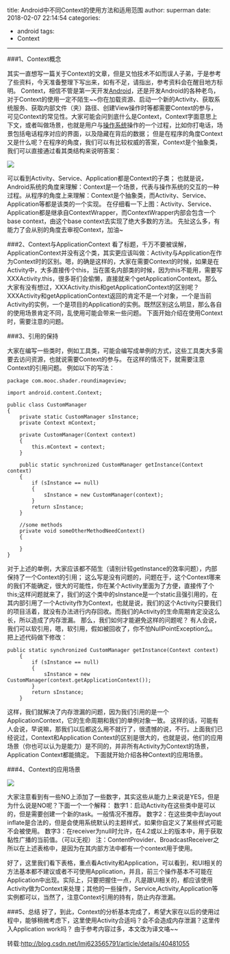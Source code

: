 title: Android中不同Context的使用方法和适用范围
author: superman
date: 2018-02-07 22:14:54
categories:
- android
tags:
- Context
---

###1、Context概念
<!--more-->
其实一直想写一篇关于Context的文章，但是又怕技术不如而误人子弟，于是参考了些资料，今天准备整理下写出来，如有不足，请指出，参考资料会在醒目地方标明。
Context，相信不管是第一天开发[Android](http://lib.csdn.net/base/android)，还是开发Android的各种老鸟，对于Context的使用一定不陌生~~你在加载资源、启动一个新的Activity、获取系统服务、获取内部文件（夹）路径、创建View操作时等都需要Context的参与，可见Context的常见性。大家可能会问到底什么是Context，Context字面意思上下文，或者叫做场景，也就是用户与[操作系统](http://lib.csdn.net/base/operatingsystem)操作的一个过程，比如你打电话，场景包括电话程序对应的界面，以及隐藏在背后的数据；
 但是在程序的角度Context又是什么呢？在程序的角度，我们可以有比较权威的答案，Context是个抽象类，我们可以直接通过看其类结构来说明答案：

![](http://upload-images.jianshu.io/upload_images/545982-6001ade83c752537.png?imageMogr2/auto-orient/strip%7CimageView2/2/w/1240)

可以看到Activity、Service、Application都是Context的子类；
也就是说，Android系统的角度来理解：Context是一个场景，代表与操作系统的交互的一种过程。从程序的角度上来理解：Context是个抽象类，而Activity、Service、Application等都是该类的一个实现。
在仔细看一下上图：Activity、Service、Application都是继承自ContextWrapper，而ContextWrapper内部会包含一个base context，由这个base context去实现了绝大多数的方法。
先扯这么多，有能力了会从别的角度去审视Context，加油~

###2、Context与ApplicationContext
看了标题，千万不要被误解，ApplicationContext并没有这个类，其实更应该叫做：Activity与Application在作为Context时的区别。嗯，的确是这样的，大家在需要Context的时候，如果是在Activity中，大多直接传个this，当在匿名内部类的时候，因为this不能用，需要写XXXActivity.this，很多哥们会偷懒，直接就来个getApplicationContext。那么大家有没有想过，XXXActivity.this和getApplicationContext的区别呢？
XXXActivity和getApplicationContext返回的肯定不是一个对象，一个是当前Activity的实例，一个是项目的Application的实例。既然区别这么明显，那么各自的使用场景肯定不同，乱使用可能会带来一些问题。
下面开始介绍在使用Context时，需要注意的问题。

###3、引用的保持

大家在编写一些类时，例如工具类，可能会编写成单例的方式，这些工具类大多需要去访问资源，也就说需要Context的参与。
在这样的情况下，就需要注意Context的引用问题。
例如以下的写法：
```
package com.mooc.shader.roundimageview;  
  
import android.content.Context;  
  
public class CustomManager  
{  
    private static CustomManager sInstance;  
    private Context mContext;  
  
    private CustomManager(Context context)  
    {  
        this.mContext = context;  
    }  
  
    public static synchronized CustomManager getInstance(Context context)  
    {  
        if (sInstance == null)  
        {  
            sInstance = new CustomManager(context);  
        }  
        return sInstance;  
    }  
      
    //some methods   
    private void someOtherMethodNeedContext()  
    {  
          
    }  
}  
```
对于上述的单例，大家应该都不陌生（请别计较getInstance的效率问题），内部保持了一个Context的引用；
这么写是没有问题的，问题在于，这个Context哪来的我们不能确定，很大的可能性，你在某个Activity里面为了方便，直接传了个this;这样问题就来了，我们的这个类中的sInstance是一个static且强引用的，在其内部引用了一个Activity作为Context，也就是说，我们的这个Activity只要我们的项目活着，就没有办法进行内存回收。而我们的Activity的生命周期肯定没这么长，所以造成了内存泄漏。
那么，我们如何才能避免这样的问题呢？
有人会说，我们可以软引用，嗯，软引用，假如被回收了，你不怕NullPointException么。
把上述代码做下修改：
```
public static synchronized CustomManager getInstance(Context context)  
    {  
        if (sInstance == null)  
        {  
            sInstance = new CustomManager(context.getApplicationContext());  
        }  
        return sInstance;  
    } 
```
这样，我们就解决了内存泄漏的问题，因为我们引用的是一个ApplicationContext，它的生命周期和我们的单例对象一致。
这样的话，可能有人会说，早说嘛，那我们以后都这么用不就行了，很遗憾的说，不行。上面我们已经说过，Context和Application Context的区别是很大的，也就是说，他们的应用场景（你也可以认为是能力）是不同的，并非所有Activity为Context的场景，Application Context都能搞定。
下面就开始介绍各种Context的应用场景。

###4、Context的应用场景

![](http://upload-images.jianshu.io/upload_images/545982-1582935f29bf28c1.png?imageMogr2/auto-orient/strip%7CimageView2/2/w/1240)

大家注意看到有一些NO上添加了一些数字，其实这些从能力上来说是YES，但是为什么说是NO呢？下面一个一个解释：
数字1：启动Activity在这些类中是可以的，但是需要创建一个新的task。一般情况不推荐。
数字2：在这些类中去layout inflate是合法的，但是会使用系统默认的主题样式，如果你自定义了某些样式可能不会被使用。
数字3：在receiver为null时允许，在4.2或以上的版本中，用于获取黏性广播的当前值。（可以无视）
注：ContentProvider、BroadcastReceiver之所以在上述表格中，是因为在其内部方法中都有一个context用于使用。

好了，这里我们看下表格，重点看Activity和Application，可以看到，和UI相关的方法基本都不建议或者不可使用Application，并且，前三个操作基本不可能在Application中出现。实际上，只要把握住一点，凡是跟UI相关的，都应该使用Activity做为Context来处理；其他的一些操作，Service,Activity,Application等实例都可以，当然了，注意Context引用的持有，防止内存泄漏。

###5、总结
好了，到此，Context的分析基本完成了，希望大家在以后的使用过程中，能够稍微考虑下，这里使用Activity合适吗？会不会造成内存泄漏？这里传入Application work吗？
由于参考内容过多，本文改为译文咯~~

转载:http://blog.csdn.net/lmj623565791/article/details/40481055